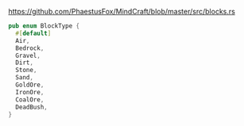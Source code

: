 https://github.com/PhaestusFox/MindCraft/blob/master/src/blocks.rs

```rs
pub enum BlockType {
  #[default]
  Air,
  Bedrock,
  Gravel,
  Dirt,
  Stone,
  Sand,
  GoldOre,
  IronOre,
  CoalOre,
  DeadBush,
}
```